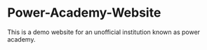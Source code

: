 # Power-Academy-Website
This is a demo website for an unofficial institution known as power academy.
